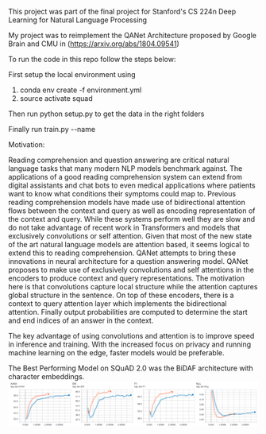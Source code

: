 This project was part of the final project for Stanford's CS 224n Deep Learning for Natural Language Processing

My project was to reimplement the QANet Architecture proposed by Google Brain and CMU in (https://arxiv.org/abs/1804.09541)

To run the code in this repo follow the steps below:

First setup the local environment using
1. conda env create -f environment.yml 
2. source activate squad

Then run python setup.py to get the data in the right folders

Finally run train.py --name <Name of the Run>


Motivation:

Reading comprehension and question answering are critical natural language tasks that many modern NLP models benchmark against. The applications of a good reading comprehension system can extend from digital assistants and chat bots to even medical applications where patients want to know what conditions their symptoms could map to. Previous reading comprehension models have made use of bidirectional attention flows between the context and query as well as encoding representation of the context and query. While these systems perform well they are slow and do not take advantage of recent work in Transformers and models that exclusively convolutions or self attention. Given that most of the new state of the art natural language models are attention based, it seems logical to extend this to reading comprehension. QANet attempts to bring these innovations in neural architecture for a question answering model. QANet proposes to make use of exclusively convolutions and self attentions in the encoders to produce context and query representations. The motivation here is that convolutions capture local structure while the attention captures global structure in the sentence. On top of these encoders, there is a context to query attention layer which implements the bidirectional attention. Finally output probabilities are computed to determine the start and end indices of an answer in the context. 

The key advantage of using convolutions and attention is to improve speed in inference and training. With the increased focus on privacy and running machine learning on the edge, faster models would be preferable.

The Best Performing Model on SQuAD 2.0 was the BiDAF architecture with character embeddings.
![alt text](https://raw.githubusercontent.com/ajoshi80/QANet/master/bidaf_char.png)
